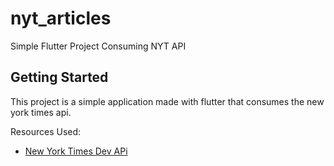 # nyt_articles

Simple Flutter Project Consuming NYT API

## Getting Started

This project is a simple application made with flutter that consumes the new york times api.

Resources Used:

- [New York Times Dev APi](https://developer.nytimes.com/)

